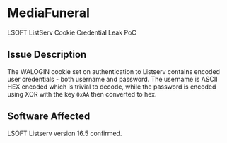 # MediaFuneral
LSOFT ListServ Cookie Credential Leak PoC

## Issue Description
The WALOGIN cookie set on authentication to Listserv contains encoded user credentials - both username and password. The username is ASCII HEX encoded which is trivial to decode, while the password is encoded using XOR with the key `0xAA` then converted to hex. 

## Software Affected
LSOFT Listserv version 16.5 confirmed.
